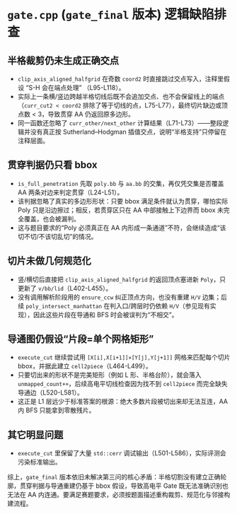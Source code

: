 # `gate.cpp` (`gate_final` 版本) 逻辑缺陷排查

## 半格裁剪仍未生成正确交点
- `clip_axis_aligned_halfgrid` 在奇数 `coord2` 时直接跳过交点写入，注释里假设 “S-H 会在端点处理” （L95-L118）。
- 实际上一条横/竖边跨越半格切线后既不会追加交点、也不会保留线上的端点（`curr_cut2 < coord2` 排除了等于切线的点，L75-L77），最终切片缺边或顶点数 < 3，导致贯穿 AA 仍返回原多边形。
- 同一函数还忽略了 `curr_other/next_other` 计算结果（L71-L73）——整段逻辑并没有真正按 Sutherland–Hodgman 插值交点，说明“半格支持”只停留在注释层面。

## 贯穿判据仍只看 bbox
- `is_full_penetration` 先取 `poly.bb` 与 `aa.bb` 的交集，再仅凭交集是否覆盖 AA 两条对边来判定贯穿（L24-L51）。
- 该判据忽略了真实的多边形形状：只要 bbox 满足条件就认为贯穿，哪怕实际 Poly 只是沿边擦过；相反，若贯穿区只在 AA 中部接触上下边界而 bbox 未完全覆盖，也会被漏判。
- 这与题目要求的“Poly 必须真正在 AA 内形成一条通道”不符，会继续造成“该切不切/不该切乱切”的情况。

## 切片未做几何规范化
- 竖/横切后直接把 `clip_axis_aligned_halfgrid` 的返回顶点塞进新 `Poly`，只更新了 `v/bb/lid`（L402-L455）。
- 没有调用解析阶段用的 `ensure_ccw` 纠正顶点方向，也没有重建 `H/V` 边集；后续 `poly_intersect_manhattan` 在判入口/跨层时仍依赖 `H/V`（参见现有实现），因此这些片段在导通和 BFS 时会被误判为“不相交”。

## 导通图仍假设“片段=单个网格矩形”
- `execute_cut` 继续尝试用 `[X[i],X[i+1]]×[Y[j],Y[j+1]]` 网格来匹配每个切片 bbox，并据此建立 `cell2piece`（L464-L499）。
- 只要切出来的形状不是完美矩形（例如 L 形、半格台阶），就会落入 `unmapped_count++`，后续高电平切线检查因为找不到 `cell2piece` 而完全缺失导通边（L520-L581）。
- 这正是 L1 层远少于标准答案的根源：绝大多数片段被切出来却无法互连，AA 内 BFS 只能拿到零散残片。

## 其它明显问题
- `execute_cut` 里保留了大量 `std::cerr` 调试输出（L501-L586），实际评测会污染标准输出。

综上，`gate_final` 版本依旧未解决第三问的核心矛盾：半格切割没有建立正确轮廓，贯穿判据与导通重建仍基于 bbox 假设，导致高电平 Gate 既无法准确识别也无法在 AA 内连通。要满足赛题要求，必须按题面描述重构裁剪、规范化与邻接构建流程。
